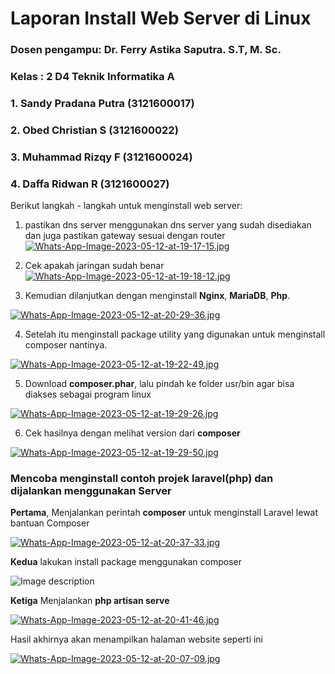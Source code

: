 # Laporan Install Web Server di Linux

### Dosen pengampu: Dr. Ferry Astika Saputra. S.T, M. Sc.

### Kelas : 2 D4 Teknik Informatika A

### 1. Sandy Pradana Putra (3121600017)

### 2. Obed Christian S (3121600022)

### 3. Muhammad Rizqy F (3121600024)

### 4. Daffa Ridwan R (3121600027)

Berikut langkah - langkah untuk menginstall web server:

1. pastikan dns server menggunakan dns server yang sudah disediakan dan juga pastikan gateway sesuai dengan router
   [![Whats-App-Image-2023-05-12-at-19-17-15.jpg](https://i.postimg.cc/SNwJNVmc/Whats-App-Image-2023-05-12-at-19-17-15.jpg)](https://postimg.cc/MvmW97MG)

2. Cek apakah jaringan sudah benar
   [![Whats-App-Image-2023-05-12-at-19-18-12.jpg](https://i.postimg.cc/2ySBh5tv/Whats-App-Image-2023-05-12-at-19-18-12.jpg)](https://postimg.cc/CB91VwSL)

3. Kemudian dilanjutkan dengan menginstall **Nginx**, **MariaDB**, **Php**.

[![Whats-App-Image-2023-05-12-at-20-29-36.jpg](https://i.postimg.cc/vm40cQFD/Whats-App-Image-2023-05-12-at-20-29-36.jpg)](https://postimg.cc/1gZGd1zZ)

4. Setelah itu menginstall package utility yang digunakan untuk menginstall composer nantinya.

[![Whats-App-Image-2023-05-12-at-19-22-49.jpg](https://i.postimg.cc/851Fg5N3/Whats-App-Image-2023-05-12-at-19-22-49.jpg)](https://postimg.cc/HJhWQTJ4)

5. Download **composer.phar**, lalu pindah ke folder usr/bin agar bisa diakses sebagai program linux

[![Whats-App-Image-2023-05-12-at-19-29-26.jpg](https://i.postimg.cc/90sF0FHc/Whats-App-Image-2023-05-12-at-19-29-26.jpg)](https://postimg.cc/GTJ1SRpf)

6. Cek hasilnya dengan melihat version dari **composer**

[![Whats-App-Image-2023-05-12-at-19-29-50.jpg](https://i.postimg.cc/XYSY0Jg8/Whats-App-Image-2023-05-12-at-19-29-50.jpg)](https://postimg.cc/nC2J4ngj)

### Mencoba menginstall contoh projek laravel(php) dan dijalankan menggunakan Server

**Pertama**, Menjalankan perintah **composer** untuk menginstall Laravel lewat bantuan Composer

[![Whats-App-Image-2023-05-12-at-20-37-33.jpg](https://i.postimg.cc/cHbhW25w/Whats-App-Image-2023-05-12-at-20-37-33.jpg)](https://postimg.cc/47pVbLGx)

**Kedua** lakukan install package menggunakan composer

![Image description](https://dev-to-uploads.s3.amazonaws.com/uploads/articles/d2oi33urt57piry4wexf.png)

**Ketiga** Menjalankan **php artisan serve**

[![Whats-App-Image-2023-05-12-at-20-41-46.jpg](https://i.postimg.cc/fbhT2bz0/Whats-App-Image-2023-05-12-at-20-41-46.jpg)](https://postimg.cc/MndSXqjW)

Hasil akhirnya akan menampilkan halaman website seperti ini

[![Whats-App-Image-2023-05-12-at-20-07-09.jpg](https://i.postimg.cc/Bnm1RDz1/Whats-App-Image-2023-05-12-at-20-07-09.jpg)](https://postimg.cc/PC8xwLTt)
